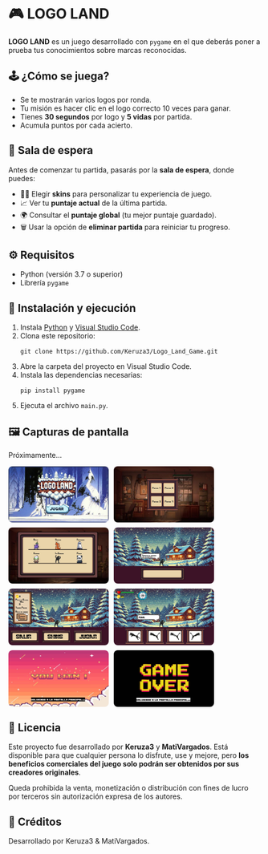 <h1>🎮 LOGO LAND</h1>

<p><strong>LOGO LAND</strong> es un juego desarrollado con <code>pygame</code> en el que deberás poner a prueba tus conocimientos sobre marcas reconocidas. 

<h2>🕹️ ¿Cómo se juega?</h2>
<ul>
  <li>Se te mostrarán varios logos por ronda.</li>
  <li>Tu misión es hacer clic en el logo correcto 10 veces para ganar.</li>
  <li>Tienes <strong>30 segundos</strong> por logo y <strong>5 vidas</strong> por partida.</li>
  <li>Acumula puntos por cada acierto.</li>
</ul>

<h2>🧭 Sala de espera</h2>
<p>Antes de comenzar tu partida, pasarás por la <strong>sala de espera</strong>, donde puedes:</p>
<ul>
  <li>🧍‍♂️ Elegir <strong>skins</strong> para personalizar tu experiencia de juego.</li>
  <li>📈 Ver tu <strong>puntaje actual</strong> de la última partida.</li>
  <li>🌍 Consultar el <strong>puntaje global</strong> (tu mejor puntaje guardado).</li>
  <li>🗑️ Usar la opción de <strong>eliminar partida</strong> para reiniciar tu progreso.</li>
</ul>

<h2>⚙️ Requisitos</h2>
<ul>
  <li>Python (versión 3.7 o superior)</li>
  <li>Librería <code>pygame</code></li>
</ul>

<h2>🚀 Instalación y ejecución</h2>
<ol>
  <li>Instala <a href="https://www.python.org/downloads/" target="_blank">Python</a> y <a href="https://code.visualstudio.com/" target="_blank">Visual Studio Code</a>.</li>
  <li>Clona este repositorio:</li>
  <pre><code>git clone https://github.com/Keruza3/Logo_Land_Game.git</code></pre>
  <li>Abre la carpeta del proyecto en Visual Studio Code.</li>
  <li>Instala las dependencias necesarias:</li>
  <pre><code>pip install pygame</code></pre>
  <li>Ejecuta el archivo <code>main.py</code>.</li>
</ol>

<h2>🖼️ Capturas de pantalla</h2>
<!-- Aquí puedes insertar imágenes con la etiqueta <img src="ruta" alt="Descripción"> -->
<p>Próximamente...</p>
<div style="display: flex; flex-wrap: wrap; gap: 10px;">
  <img src="imagenes/PRESENTACION-JUEGO/imagen-1.jpg" alt="Logo Land captura 1" style="width: 200px; height: auto; border-radius: 8px;">
  <img src="imagenes/PRESENTACION-JUEGO/imagen-2.jpg" alt="Logo Land captura 2" style="width: 200px; height: auto; border-radius: 8px;">
  <img src="imagenes/PRESENTACION-JUEGO/imagen-3.jpg" alt="Logo Land captura 3" style="width: 200px; height: auto; border-radius: 8px;">
  <img src="imagenes/PRESENTACION-JUEGO/imagen-4.jpg" alt="Logo Land captura 4" style="width: 200px; height: auto; border-radius: 8px;">
  <img src="imagenes/PRESENTACION-JUEGO/imagen-5.jpg" alt="Logo Land captura 5" style="width: 200px; height: auto; border-radius: 8px;">
  <img src="imagenes/PRESENTACION-JUEGO/imagen-6.jpg" alt="Logo Land captura 6" style="width: 200px; height: auto; border-radius: 8px;">
  <img src="imagenes/PRESENTACION-JUEGO/imagen-7.jpg" alt="Logo Land captura 7" style="width: 200px; height: auto; border-radius: 8px;">
  <img src="imagenes/PRESENTACION-JUEGO/imagen-8.jpg" alt="Logo Land captura 8" style="width: 200px; height: auto; border-radius: 8px;">
</div>

<h2>📄 Licencia</h2>
<p>
  Este proyecto fue desarrollado por <strong>Keruza3</strong> y <strong>MatiVargados</strong>. Está disponible para que cualquier persona lo disfrute, use y mejore, pero <strong>los beneficios comerciales del juego solo podrán ser obtenidos por sus creadores originales</strong>.
</p>
<p>
  Queda prohibida la venta, monetización o distribución con fines de lucro por terceros sin autorización expresa de los autores.
</p>

<h2>👥 Créditos</h2>
<p>Desarrollado por Keruza3 & MatiVargados.</p>

